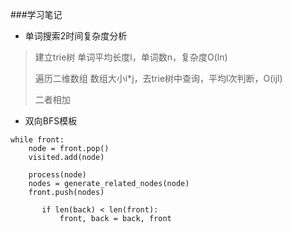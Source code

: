 ###学习笔记

- 单词搜索2时间复杂度分析
> 建立trie树 单词平均长度l，单词数n，复杂度O(ln)
>
> 遍历二维数组 数组大小i*j，去trie树中查询，平均l次判断，O(ijl)
>
>二者相加
 
- 双向BFS模板
```
while front:
   	node = front.pop() 
   	visited.add(node)
   
   	process(node) 
   	nodes = generate_related_nodes(node) 
   	front.push(nodes)
       
       if len(back) < len(front):
           front, back = back, front
```
